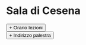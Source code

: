 # Sala di Cesena

<div>   
<button type="button" class="collapsible active">+ Orario lezioni</button>
<div class="content" style="display: none;" markdown="1">

- Martedì: ore 20.30 - 23.00
- Giovedì: ore 20.45 - 23.00
</div>
</div>

<div>   
<button type="button" class="collapsible active">+ Indirizzo palestra</button>
<div class="content" style="display: none;" markdown="1">

Via Boscone, 200, 47521 Cesena FC
<iframe src="https://www.google.com/maps/embed?pb=!1m18!1m12!1m3!1d721.7156826055801!2d12.256750031566366!3d44.14984244308505!2m3!1f0!2f0!3f0!3m2!1i1024!2i768!4f13.1!3m3!1m2!1s0x132ca4b58a2ab9c7%3A0x9aa3a2a5ba1a60e6!2sSala%20d&#39;Arme%20Achille%20Marozzo%20sede%20di%20Cesena%20-%20Corsi%20di%20Scherma%20Medievale%20e%20Antica!5e1!3m2!1sen!2sit!4v1677516586613!5m2!1sen!2sit" width="600" height="450" style="border:0;" allowfullscreen="" loading="lazy" referrerpolicy="no-referrer-when-downgrade"></iframe>
</div>
</div>

<script type="text/javascript">

    function loadCSS(filename){ 

       var file = document.createElement("link");
       file.setAttribute("rel", "stylesheet");
       file.setAttribute("type", "text/css");
       file.setAttribute("href", filename);
       document.head.appendChild(file);
    }

    //just call a function to load your CSS
    //this path should be relative your HTML location
    loadCSS("collapse.css");

    var coll = document.getElementsByClassName("collapsible");
    var i;

    for (i = 0; i < coll.length; i++) {
      coll[i].addEventListener("click", function() {
        this.classList.toggle("active");
        var content = this.nextElementSibling;
        if (content.style.display === "block") {
          content.style.display = "none";
        } else {
          content.style.display = "block";
        }
      });
    }

</script>
